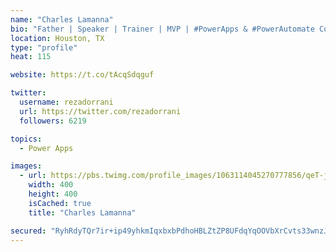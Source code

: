 ```yaml
---
name: "Charles Lamanna"
bio: "Father | Speaker | Trainer | MVP | #PowerApps & #PowerAutomate Community Super User | YouTuber Right-pointing triangle http://youtube.com/c/rezadorrani | Learn - Share - Clockwise rightwards and leftwards open circle arrows"
location: Houston, TX
type: "profile"
heat: 115

website: https://t.co/tAcqSdqguf

twitter:
  username: rezadorrani
  url: https://twitter.com/rezadorrani
  followers: 6219

topics:
  - Power Apps

images:
  - url: https://pbs.twimg.com/profile_images/1063114045270777856/qeT-jpWr_400x400.jpg
    width: 400
    height: 400
    isCached: true
    title: "Charles Lamanna"

secured: "RyhRdyTQr7ir+ip49yhkmIqxbxbPdhoHBLZtZP8UFdqYqOOVbXrCvts33wnzJJDcwgX5VFALWsj9sYDb2rNW6iEiNOZHJ31nUsynheI6KgwYGxDEjqGnNYJrEmfNKzfc0FE7LhDGB22bN652NKFY6WrZLOye5grK4je5pK3oBdmynZQq7kVTAm+A03vvoAwTjIOjUEyNhRal2x5rVJRlNccCWBpki0ZXX+J0H0QsTlB2l8UWnuOD3fTLj2pRfm3+3vrfmvZaiMc1pM3tvJS2BAPdZ2c+D7UdA9/u/r54VM9ovUDrpPC4LVsk70/DsPkvH6UZjaIQc7p9tbMSVtafO5kyasfr4xJSbAJjj5yBJmas7+rPIn29aq7RxQpO5QApQUS+8WgVUv/wcf51UkfMds6oYx2tbRnFu+8622S8vRY=;II134Fs9lyhenlwpPasgUw=="
---
```


